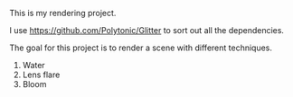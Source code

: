 This is my rendering project.

I use https://github.com/Polytonic/Glitter to sort out all the dependencies.

The goal for this project is to render a scene with different techniques.

1. Water
2. Lens flare
3. Bloom